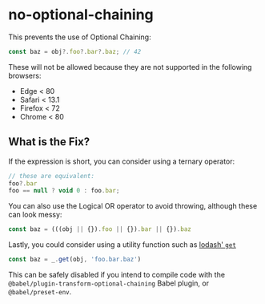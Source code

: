 # no-optional-chaining

This prevents the use of Optional Chaining:

```js
const baz = obj?.foo?.bar?.baz; // 42
```

These will not be allowed because they are not supported in the following browsers:

 - Edge < 80
 - Safari < 13.1
 - Firefox < 72
 - Chrome < 80

## What is the Fix?

If the expression is short, you can consider using a ternary operator:

```js
// these are equivalent:
foo?.bar
foo == null ? void 0 : foo.bar;
```

You can also use the Logical OR operator to avoid throwing, although these can look messy:

```js
const baz = (((obj || {}).foo || {}).bar || {}).baz
```

Lastly, you could consider using a utility function such as [lodash' `get`](https://lodash.com/docs/4.17.15#get)

```js
const baz = _.get(obj, 'foo.bar.baz')
```

This can be safely disabled if you intend to compile code with the `@babel/plugin-transform-optional-chaining` Babel plugin, or
`@babel/preset-env`.
